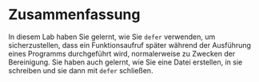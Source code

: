 # Zusammenfassung

In diesem Lab haben Sie gelernt, wie Sie `defer` verwenden, um sicherzustellen, dass ein Funktionsaufruf später während der Ausführung eines Programms durchgeführt wird, normalerweise zu Zwecken der Bereinigung. Sie haben auch gelernt, wie Sie eine Datei erstellen, in sie schreiben und sie dann mit `defer` schließen.
